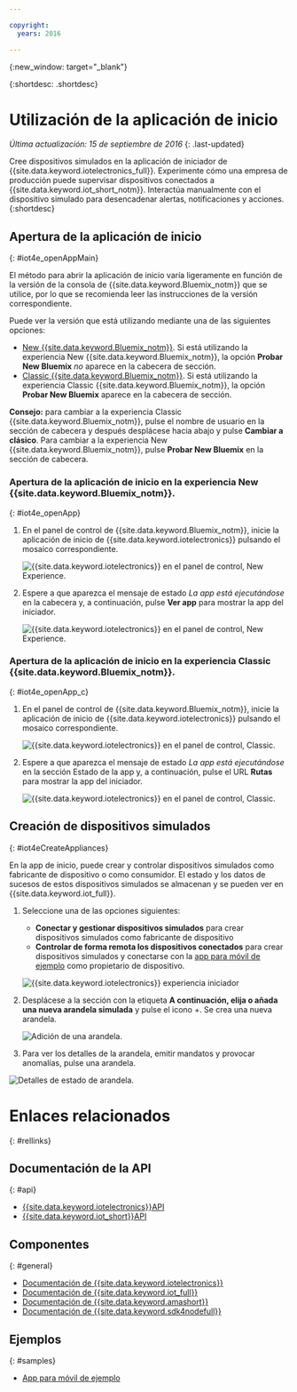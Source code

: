 ```yaml
---

copyright:
  years: 2016

---
```


{:new_window: target="\_blank"}

{:shortdesc: .shortdesc}


# Utilización de la aplicación de inicio
*Última actualización: 15 de septiembre de 2016*
{: .last-updated}

Cree dispositivos simulados en la aplicación de iniciador de {{site.data.keyword.iotelectronics_full}}. Experimente cómo una empresa de producción puede supervisar dispositivos conectados a {{site.data.keyword.iot_short_notm}}. Interactúa manualmente con el dispositivo simulado para desencadenar alertas, notificaciones y acciones.{:shortdesc}


## Apertura de la aplicación de inicio
{: #iot4e_openAppMain}

El método para abrir la aplicación de inicio varía ligeramente en función de la versión de la consola de {{site.data.keyword.Bluemix_notm}} que se utilice, por lo que se recomienda leer las instrucciones de la versión correspondiente.

Puede ver la versión que está utilizando mediante una de las siguientes opciones:
  - [New {{site.data.keyword.Bluemix_notm}}](#iot4e_openApp). Si está utilizando la experiencia New {{site.data.keyword.Bluemix_notm}}, la opción **Probar New Bluemix** *no* aparece en la cabecera de sección.
  - [Classic {{site.data.keyword.Bluemix_notm}}](#iot4e_openApp_c). Si está utilizando la experiencia Classic {{site.data.keyword.Bluemix_notm}}, la opción **Probar New Bluemix** aparece en la cabecera de sección.  

**Consejo:** para cambiar a la experiencia Classic {{site.data.keyword.Bluemix_notm}}, pulse el nombre de usuario en la sección de cabecera y después desplácese hacia abajo y pulse **Cambiar a clásico**. Para cambiar a la experiencia New {{site.data.keyword.Bluemix_notm}}, pulse **Probar New Bluemix** en la sección de cabecera.

### Apertura de la aplicación de inicio en la experiencia New {{site.data.keyword.Bluemix_notm}}.
{: #iot4e_openApp}
1. En el panel de control de {{site.data.keyword.Bluemix_notm}}, inicie la aplicación de inicio de {{site.data.keyword.iotelectronics}} pulsando el mosaico correspondiente.

    ![{{site.data.keyword.iotelectronics}} en el panel de control, New Experience.](images/IoT4E_bm_dashboard.png "{{site.data.keyword.iotelectronics}} en el panel de control, New Experience")

2. Espere a que aparezca el mensaje de estado *La app está ejecutándose* en la cabecera y, a continuación, pulse **Ver app** para mostrar la app del iniciador.   

    ![{{site.data.keyword.iotelectronics}} en el panel de control, New Experience.](images/IoT4E_view_app.png "{{site.data.keyword.iotelectronics}} en el panel de control, New Experience")

### Apertura de la aplicación de inicio en la experiencia Classic {{site.data.keyword.Bluemix_notm}}.
{: #iot4e_openApp_c}

1. En el panel de control de {{site.data.keyword.Bluemix_notm}}, inicie la aplicación de inicio de {{site.data.keyword.iotelectronics}} pulsando el mosaico correspondiente.

    ![{{site.data.keyword.iotelectronics}} en el panel de control, Classic.](images/IoT4E_bm_dashboard_c.png "{{site.data.keyword.iotelectronics}} en el panel de control, Classic")

2. Espere a que aparezca el mensaje de estado *La app está ejecutándose* en la sección Estado de la app y, a continuación, pulse el URL **Rutas** para mostrar la app del iniciador.   

    ![{{site.data.keyword.iotelectronics}} en el panel de control, Classic.](images/IoT4E_view_app_c.png "{{site.data.keyword.iotelectronics}} en el panel de control")

## Creación de dispositivos simulados
{: #iot4eCreateAppliances}

En la app de inicio, puede crear y controlar dispositivos simulados como fabricante de dispositivo o como consumidor. El estado y los datos de sucesos de estos dispositivos simulados se almacenan y se pueden ver en {{site.data.keyword.iot_full}}.

1. Seleccione una
de las opciones siguientes:
    - **Conectar y gestionar dispositivos simulados** para crear dispositivos simulados como fabricante de dispositivo
    - **Controlar de forma remota los dispositivos conectados** para crear dispositivos simulados y conectarse con la [app para móvil de ejemplo](iotelectronics_config_mobile.html) como propietario de dispositivo.

    ![{{site.data.keyword.iotelectronics}} experiencia iniciador](images/IoT4E_remotely_option.png "Experiencia iniciador {{site.data.keyword.iotelectronics}}")

2. Desplácese a la sección con la etiqueta **A continuación, elija o añada una nueva arandela simulada** y pulse el icono +. Se crea una nueva arandela.

    ![Adición de una arandela.](images/IoT4E_add_washer.png "Adición de una arandela")

3. Para ver los detalles de la arandela, emitir mandatos y provocar anomalías, pulse una arandela.

  ![Detalles de estado de arandela.](images/IoT4E_washer_control.png "Detalles de estado de arandela")


# Enlaces relacionados
{: #rellinks}

## Documentación de la API
{: #api}
* [{{site.data.keyword.iotelectronics}}API](http://ibmiotforelectronics.mybluemix.net/public/iot4eregistrationapi.html)
* [{{site.data.keyword.iot_short}}API](https://developer.ibm.com/iotfoundation/recipes/api-documentation/)


## Componentes
{: #general}

* [Documentación de {{site.data.keyword.iotelectronics}}](iotelectronics_overview.html)
* [Documentación de {{site.data.keyword.iot_full}}](https://new-console.ng.bluemix.net/docs/services/IoT/index.html)
*  [Documentación de {{site.data.keyword.amashort}}](https://new-console.ng.bluemix.net/docs/services/mobileaccess/overview.html)
* [Documentación de {{site.data.keyword.sdk4nodefull}}](https://new-console.ng.bluemix.net/docs/runtimes/nodejs/index.html#nodejs_runtime)

## Ejemplos
{: #samples}
* [App para móvil de ejemplo](https://new-console.ng.bluemix.net/docs/starters/IotElectronics/iotelectronics_config_mobile.html)
